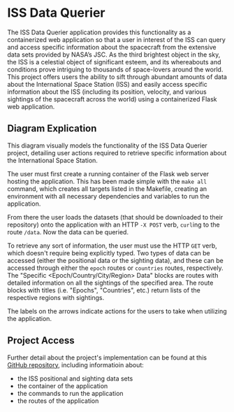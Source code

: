 # ISS Data Querier
The ISS Data Querier application provides this functionality as a containerized web application so that a user in interest of the ISS can query and access specific information about the spacecraft from the extensive data sets provided by NASA’s JSC. As the third brightest object in the sky, the ISS is a celestial object of significant esteem, and its whereabouts and conditions prove intriguing to thousands of space-lovers around the world. This project offers users the ability to sift through abundant amounts of data about the International Space Station (ISS) and easily access specific information about the ISS (including its position, velocity, and various sightings of the spacecraft across the world) using a containerized Flask web application.

## Diagram Explication
This diagram visually models the functionality of the ISS Data Querier project, detailing user actions required to retrieve specific information about the International Space Station. 

The user must first create a running container of the Flask web server hosting the application. This has been made simple with the ```make all``` command, which creates all targets listed in the Makefile, creating an environment with all necessary dependencies and variables to run the application.

From there the user loads the datasets (that should be downloaded to their repository) onto the application with an HTTP ```-X POST``` verb, ```curl```ing to the route ```/data```. Now the data can be queried.

To retrieve any sort of information, the user must use the HTTP ```GET``` verb, which doesn't require being explicitly typed. Two types of data can be accessed (either the positional data or the sighting data), and these can be accessed through either the ```epoch``` routes or ```countries``` routes, respectively. The "Specific <Epoch/Country/City/Region> Data" blocks are routes with detailed information on all the sightings of the specified area. The route blocks with titles (i.e. "Epochs", "Countries", etc.) return lists of the respective regions with sightings.

The labels on the arrows indicate actions for the users to take when utilizing the application.

## Project Access
Further detail about the project's implementation can be found at this [GitHub repository](https://github.com/serenashah/iss-tracking.git), including informatioin about:
- the ISS positional and sighting data sets
- the container of the application
- the commands to run the application
- the routes of the application
